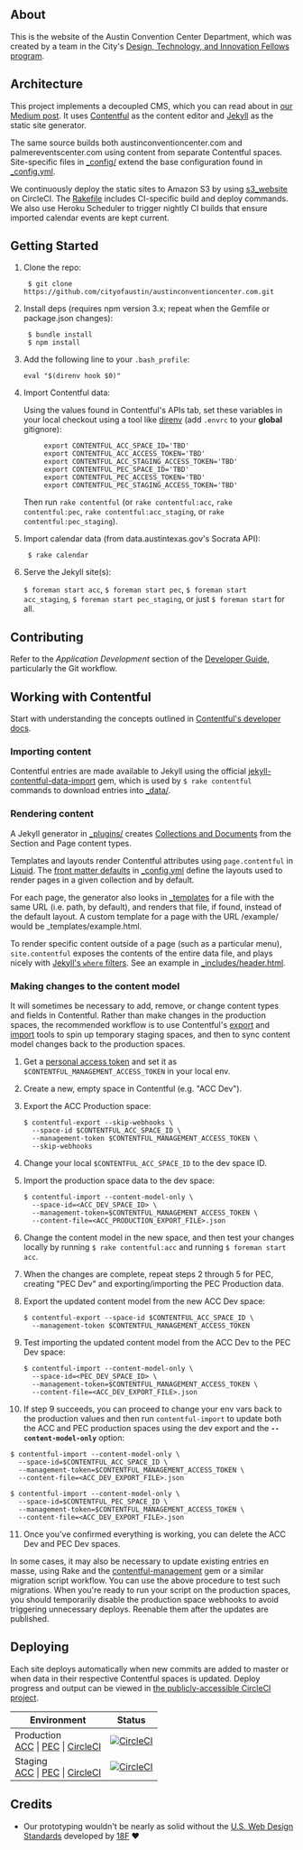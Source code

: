 ## About

This is the website of the Austin Convention Center Department, which was created by a team in the City's [Design, Technology, and Innovation Fellows program][dti].

[dti]: http://cityofaustin.github.io/innovation-fellows/

## Architecture

This project implements a decoupled CMS, which you can read about in [our Medium post][medium]. It uses [Contentful][] as the content editor and [Jekyll][] as the static site generator.

The same source builds both austinconventioncenter.com and palmereventscenter.com using content from separate Contentful spaces. Site-specific files in [_config/](_config) extend the base configuration found in [_config.yml](_config.yml).

We continuously deploy the static sites to Amazon S3 by using [s3_website][] on CircleCI. The [Rakefile](Rakefile) includes CI-specific build and deploy commands. We also use Heroku Scheduler to trigger nightly CI builds that ensure imported calendar events are kept current.

[medium]: https://medium.com/city-of-austin-design-technology-innovation/how-were-thinking-about-content-management-for-city-government-88f563497096
[contentful]: https://www.contentful.com
[jekyll]: https://jekyllrb.com
[s3_website]: https://github.com/laurilehmijoki/s3_website

## Getting Started

1. Clone the repo:

        $ git clone https://github.com/cityofaustin/austinconventioncenter.com.git

2. Install deps (requires npm version 3.x; repeat when the Gemfile or package.json changes):

        $ bundle install
        $ npm install

3. Add the following line to your `.bash_profile`:  

    ```
    eval "$(direnv hook $0)"
    ```

4. Import Contentful data:

    Using the values found in Contentful's APIs tab, set these variables in your local checkout using a tool like [direnv][] (add `.envrc` to your **global** gitignore):

            export CONTENTFUL_ACC_SPACE_ID='TBD'
            export CONTENTFUL_ACC_ACCESS_TOKEN='TBD'
            export CONTENTFUL_ACC_STAGING_ACCESS_TOKEN='TBD'
            export CONTENTFUL_PEC_SPACE_ID='TBD'
            export CONTENTFUL_PEC_ACCESS_TOKEN='TBD'
            export CONTENTFUL_PEC_STAGING_ACCESS_TOKEN='TBD'

    Then run `rake contentful` (or `rake contentful:acc`, `rake contentful:pec`, `rake contentful:acc_staging`, or `rake contentful:pec_staging`).

5. Import calendar data (from data.austintexas.gov's Socrata API):

        $ rake calendar

6. Serve the Jekyll site(s):

    `$ foreman start acc`, `$ foreman start pec`, `$ foreman start acc_staging`, `$ foreman start pec_staging`, or just `$ foreman start` for all.

[direnv]: http://direnv.net

## Contributing

Refer to the _Application Development_ section of the [Developer Guide][], particularly the Git workflow.

[Developer Guide]: http://developer-guides.austintexas.io

## Working with Contentful

Start with understanding the concepts outlined in [Contentful's developer docs](https://www.contentful.com/developers/docs/).

### Importing content

Contentful entries are made available to Jekyll using the official [jekyll-contentful-data-import][] gem, which is used by `$ rake contentful` commands to download entries into [_data/](_data).

[jekyll-contentful-data-import]: https://github.com/contentful/jekyll-contentful-data-import

### Rendering content

A Jekyll generator in [_plugins/](_plugins/generators/contentful.rb) creates [Collections and Documents][collections] from the Section and Page content types.

Templates and layouts render Contentful attributes using `page.contentful` in [Liquid][]. The [front matter defaults][] in [_config.yml](_config.yml) define the layouts used to render pages in a given collection and by default.

For each page, the generator also looks in [_templates](_templates) for a file with the same URL (i.e. path, by default), and renders that file, if found, instead of the default layout. A custom template for a page with the URL /example/ would be _templates/example.html.

To render specific content outside of a page (such as a particular menu), `site.contentful` exposes the contents of the entire data file, and plays nicely with [Jekyll's `where` filters][where]. See an example in [_includes/header.html](_includes/header.html).

[collections]: https://jekyllrb.com/docs/collections/
[liquid]: http://liquidmarkup.org
[front matter defaults]: https://jekyllrb.com/docs/configuration/#front-matter-defaults
[where]: https://jekyllrb.com/docs/templates/

### Making changes to the content model

It will sometimes be necessary to add, remove, or change content types and fields in Contentful. Rather than make changes in the production spaces, the recommended workflow is to use Contentful's [export][] and [import][] tools to spin up temporary staging spaces, and then to sync content model changes back to the production spaces.

1. Get a [personal access token][token] and set it as `$CONTENTFUL_MANAGEMENT_ACCESS_TOKEN` in your local env.

[token]: https://www.contentful.com/developers/docs/references/authentication/#getting-a-personal-access-token

2. Create a new, empty space in Contentful (e.g. "ACC Dev").

3. Export the ACC Production space:

    ```
    $ contentful-export --skip-webhooks \
      --space-id $CONTENTFUL_ACC_SPACE_ID \
      --management-token $CONTENTFUL_MANAGEMENT_ACCESS_TOKEN \
      --skip-webhooks
    ```

4. Change your local `$CONTENTFUL_ACC_SPACE_ID` to the dev space ID.

5. Import the production space data to the dev space:

    ```
    $ contentful-import --content-model-only \
      --space-id=<ACC_DEV_SPACE_ID> \
      --management-token=$CONTENTFUL_MANAGEMENT_ACCESS_TOKEN \
      --content-file=<ACC_PRODUCTION_EXPORT_FILE>.json
    ```

6. Change the content model in the new space, and then test your changes locally by running `$ rake contentful:acc` and running `$ foreman start acc`.

7. When the changes are complete, repeat steps 2 through 5 for PEC, creating "PEC Dev" and exporting/importing the PEC Production data.

8. Export the updated content model from the new ACC Dev space:

    ```
    $ contentful-export --space-id $CONTENTFUL_ACC_SPACE_ID \
      --management-token $CONTENTFUL_MANAGEMENT_ACCESS_TOKEN
    ```

9. Test importing the updated content model from the ACC Dev to the PEC Dev space:

    ```
    $ contentful-import --content-model-only \
      --space-id=<PEC_DEV_SPACE_ID> \
      --management-token=$CONTENTFUL_MANAGEMENT_ACCESS_TOKEN \
      --content-file=<ACC_DEV_EXPORT_FILE>.json
    ```

10. If step 9 succeeds, you can proceed to change your env vars back to the production values and then run `contentful-import` to update both the ACC and PEC production spaces using the dev export and the **`--content-model-only`** option:

  ```
  $ contentful-import --content-model-only \
    --space-id=$CONTENTFUL_ACC_SPACE_ID \
    --management-token=$CONTENTFUL_MANAGEMENT_ACCESS_TOKEN \
    --content-file=<ACC_DEV_EXPORT_FILE>.json

  $ contentful-import --content-model-only \
    --space-id=$CONTENTFUL_PEC_SPACE_ID \
    --management-token=$CONTENTFUL_MANAGEMENT_ACCESS_TOKEN \
    --content-file=<ACC_DEV_EXPORT_FILE>.json
  ```

11. Once you've confirmed everything is working, you can delete the ACC Dev and PEC Dev spaces.

In some cases, it may also be necessary to update existing entries en masse, using Rake and the [contentful-management][] gem or a similar migration script workflow. You can use the above procedure to test such migrations. When you're ready to run your script on the production spaces, you should temporarily disable the production space webhooks to avoid triggering unnecessary deploys. Reenable them after the updates are published.

[export]: https://github.com/contentful/contentful-export
[import]: https://github.com/contentful/contentful-import
[contentful-management]: https://github.com/contentful/contentful-management.rb

## Deploying

Each site deploys automatically when new commits are added to master or when data in their respective Contentful spaces is updated. Deploy progress and output can be viewed in [the publicly-accessible CircleCI project](https://circleci.com/gh/cityofaustin/austinconventioncenter.com).

| Environment                              | Status                                   |
| ---------------------------------------- | ---------------------------------------- |
| Production<br />[ACC](https://austinconventioncenter.com) \| [PEC](https://palmereventscenter.com) \| [CircleCI](https://circleci.com/gh/cityofaustin/austinconventioncenter.com/tree/master) | [![CircleCI](https://circleci.com/gh/cityofaustin/austinconventioncenter.com/tree/master.svg?style=svg)](https://circleci.com/gh/cityofaustin/austinconventioncenter.com/tree/master) |
| Staging<br />[ACC](http://staging.austinconventioncenter.com) \| [PEC](http://staging.palmereventscenter.com) \| [CircleCI](https://circleci.com/gh/cityofaustin/austinconventioncenter.com/tree/staging) | [![CircleCI](https://circleci.com/gh/cityofaustin/austinconventioncenter.com/tree/staging.svg?style=svg)](https://circleci.com/gh/cityofaustin/austinconventioncenter.com/tree/staging) |

## Credits

* Our prototyping wouldn't be nearly as solid without the [U.S. Web Design Standards][uswds] developed by [18F][] :heart:

[uswds]: https://standards.usa.gov
[18f]: https://github.com/18f/web-design-standards

